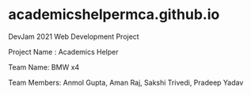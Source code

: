 # academicshelpermca.github.io
DevJam 2021 Web Development Project

Project Name : Academics Helper

Team Name: BMW x4

Team Members: Anmol Gupta, Aman Raj, Sakshi Trivedi, Pradeep Yadav
